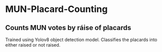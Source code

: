# MUN-Placard-Counting
## Counts MUN votes by ráise of placards

Trained using Yolov8 object detection model. Classifies the placards into either raised or not raised. 
